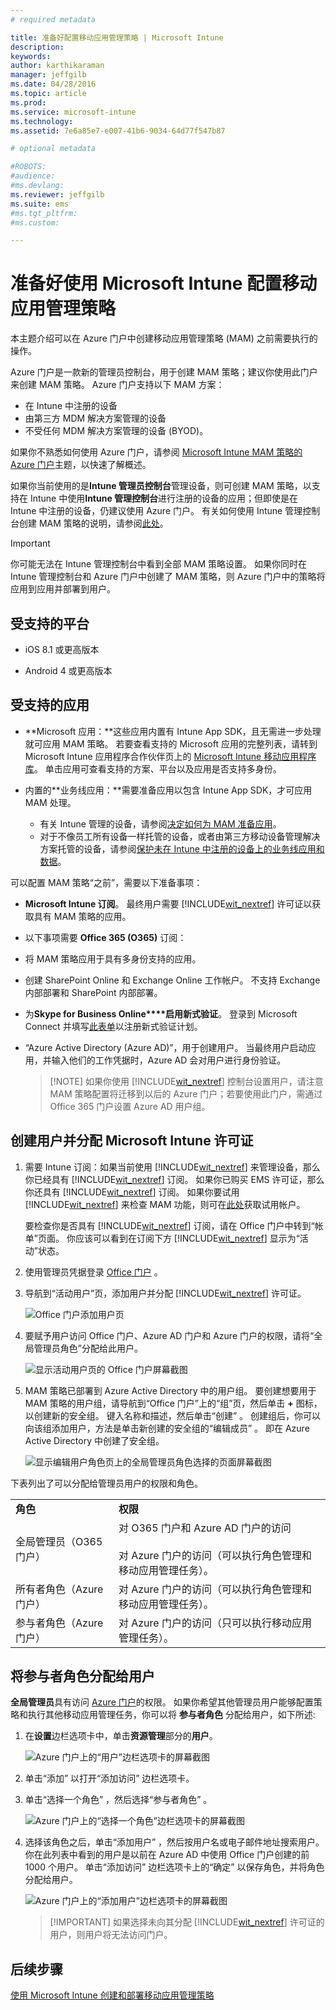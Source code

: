 ```yaml
---
# required metadata

title: 准备好配置移动应用管理策略 | Microsoft Intune
description:
keywords:
author: karthikaraman
manager: jeffgilb
ms.date: 04/28/2016
ms.topic: article
ms.prod:
ms.service: microsoft-intune
ms.technology:
ms.assetid: 7e6a85e7-e007-41b6-9034-64d77f547b87

# optional metadata

#ROBOTS:
#audience:
#ms.devlang:
ms.reviewer: jeffgilb
ms.suite: ems
#ms.tgt_pltfrm:
#ms.custom:

---
```


# 准备好使用 Microsoft Intune 配置移动应用管理策略
本主题介绍可以在 Azure 门户中创建移动应用管理策略 (MAM) 之前需要执行的操作。

Azure 门户是一款新的管理员控制台，用于创建 MAM 策略；建议你使用此门户来创建 MAM 策略。 Azure 门户支持以下 MAM 方案：
- 在 Intune 中注册的设备
- 由第三方 MDM 解决方案管理的设备
- 不受任何 MDM 解决方案管理的设备 (BYOD)。

如果你不熟悉如何使用 Azure 门户，请参阅 [Microsoft Intune MAM 策略的 Azure 门户](azure-portal-for-microsoft-intune-mam-policies.md)主题，以快速了解概述。

如果你当前使用的是**Intune 管理员控制台**管理设备，则可创建 MAM 策略，以支持在 Intune 中使用**Intune 管理控制台**进行注册的设备的应用；但即使是在 Intune 中注册的设备，仍建议使用 Azure 门户。 有关如何使用 Intune 管理控制台创建 MAM 策略的说明，请参阅[此处](configure-and-deploy-mobile-application-management-policies-in-the-microsoft-intune-console.md)。

>[!IMPORTANT]
> 你可能无法在 Intune 管理控制台中看到全部 MAM 策略设置。 如果你同时在 Intune 管理控制台和 Azure 门户中创建了 MAM 策略，则 Azure 门户中的策略将应用到应用并部署到用户。


##  受支持的平台
- iOS 8.1 或更高版本

- Android 4 或更高版本

##  受支持的应用
* **Microsoft 应用：**这些应用内置有 Intune App SDK，且无需进一步处理就可应用 MAM 策略。
若要查看支持的 Microsoft 应用的完整列表，请转到 Microsoft Intune 应用程序合作伙伴页上的 [Microsoft Intune 移动应用程序库](https://www.microsoft.com/en-us/server-cloud/products/microsoft-intune/partners.aspx)。 单击应用可查看支持的方案、平台以及应用是否支持多身份。
* 内置的**业务线应用：**需要准备应用以包含 Intune App SDK，才可应用 MAM 处理。

  * 有关 Intune 管理的设备，请参阅[决定如何为 MAM 准备应用](decide-how-to-prepare-apps-for-mobile-application-management-with-microsoft-intune.md)。
  * 对于不像员工所有设备一样托管的设备，或者由第三方移动设备管理解决方案托管的设备，请参阅[保护未在 Intune 中注册的设备上的业务线应用和数据](protect-line-of-business-apps-and-data-on-devices-not-enrolled-in-microsoft-intune.md)。

可以配置 MAM 策略“之前”，需要以下准备事项：

-   **Microsoft Intune 订阅**。    最终用户需要 [!INCLUDE[wit_nextref](../includes/wit_nextref_md.md)] 许可证以获取具有 MAM 策略的应用。

-   以下事项需要 **Office 365 (O365)** 订阅：
  - 将 MAM 策略应用于具有多身份支持的应用。
  - 创建 SharePoint Online 和 Exchange Online 工作帐户。 不支持 Exchange 内部部署和 SharePoint 内部部署。
-    为**Skype for Business Online****启用新式验证**。 登录到 Microsoft Connect 并填写[此表单](https://connect.microsoft.com/office/Survey/NominationSurvey.aspx?SurveyID=17299&ProgramID=8715)以注册新式验证计划。


- “Azure Active Directory (Azure AD)”，用于创建用户。 当最终用户启动应用，并输入他们的工作凭据时，Azure AD 会对用户进行身份验证。

    > [!NOTE] 如果你使用 [!INCLUDE[wit_nextref](../includes/wit_nextref_md.md)] 控制台设置用户，请注意 MAM 策略配置将迁移到以后的 Azure 门户；若要使用此门户，需通过 Office 365 门户设置 Azure AD 用户组。


## 创建用户并分配 Microsoft Intune 许可证

1. 需要 Intune 订阅：如果当前使用 [!INCLUDE[wit_nextref](../includes/wit_nextref_md.md)] 来管理设备，那么你已经具有 [!INCLUDE[wit_nextref](../includes/wit_nextref_md.md)] 订阅。  如果你已购买 EMS 许可证，那么你还具有 [!INCLUDE[wit_nextref](../includes/wit_nextref_md.md)] 订阅。 如果你要试用 [!INCLUDE[wit_nextref](../includes/wit_nextref_md.md)] 来检查 MAM 功能，则可在[此处](http://www.microsoft.com/en-us/server-cloud/products/microsoft-intune/)获取试用帐户。

    要检查你是否具有 [!INCLUDE[wit_nextref](../includes/wit_nextref_md.md)] 订阅，请在 Office 门户中转到“帐单”页面。  你应该可以看到在订阅下方 [!INCLUDE[wit_nextref](../includes/wit_nextref_md.md)] 显示为“活动”状态。

2.  使用管理员凭据登录   [Office 门户](http://portal.office.com) 。

3.  导航到“活动用户”页，添加用户并分配 [!INCLUDE[wit_nextref](../includes/wit_nextref_md.md)] 许可证。

    ![Office 门户添加用户页](../media/AppManagement/OfficePortal_AddUsers.png)

4.  要赋予用户访问 Office 门户、Azure AD 门户和 Azure 门户的权限，请将“全局管理员角色”分配给此用户。

    ![显示活动用户页的 Office 门户屏幕截图 ](../media/AppManagement/OfficePortal_AddRoletoUser.png)

5.  MAM 策略已部署到 Azure Active Directory 中的用户组。 要创建想要用于 MAM 策略的用户组，请导航到“Office 门户”上的“组”页，然后单击 **+** 图标，以创建新的安全组。  键入名称和描述，然后单击“创建” 。 创建组后，你可以向该组添加用户，方法是单击新创建的安全组的“编辑成员”  。 即在 Azure Active Directory 中创建了安全组。

    ![显示编辑用户角色页上的全局管理员角色选择的页面屏幕截图](../media/AppManagement/OfficePortal_CreateGroups.png)

下表列出了可以分配给管理员用户的权限和角色。

|||
|--|----|
|**角色**|**权限**|
|全局管理员（O365 门户）|对 O365 门户和 Azure AD 门户的访问<br /><br />对 Azure 门户的访问（可以执行角色管理和移动应用管理任务）。|
|所有者角色（Azure 门户）|对 Azure 门户的访问（可以执行角色管理和移动应用管理任务）。|
|参与者角色（Azure 门户）|对 Azure 门户的访问（只可以执行移动应用管理任务）。|

## 将参与者角色分配给用户

**全局管理员**具有访问 [Azure 门户](https://portal.azure.com)的权限。  如果你希望其他管理员用户能够配置策略和执行其他移动应用管理任务，你可以将 **参与者角色** 分配给用户，如下所述:


1.  在**设置**边栏选项卡中，单击**资源管理**部分的**用户**。

    ![Azure 门户上的“用户”边栏选项卡的屏幕截图](../media/AppManagement/AzurePortal_MAM_AddUsers.png)

2.  单击“添加”  以打开“添加访问”  边栏选项卡。

3.  单击“选择一个角色” ，然后选择“参与者角色” 。

    ![Azure 门户上的“选择一个角色”边栏选项卡的屏幕截图](../media/AppManagement/AzurePortal_MAM_AddRole.png)

4.  选择该角色之后，单击“添加用户” ，然后按用户名或电子邮件地址搜索用户。 你在此列表中看到的用户是以前在 Azure AD 中使用 Office 门户创建的前 1000 个用户。 单击“添加访问”  边栏选项卡上的“确定”  以保存角色，并将角色分配给用户。

    ![Azure 门户上的“添加用户”边栏选项卡的屏幕截图](../media/AppManagement/AzurePortal_MAM_AddusertoRole.png)

    > [!IMPORTANT] 如果选择未向其分配 [!INCLUDE[wit_nextref](../includes/wit_nextref_md.md)] 许可证的用户，则用户将无法访问门户。

## 后续步骤
[使用 Microsoft Intune 创建和部署移动应用管理策略](create-and-deploy-mobile-app-management-policies-with-microsoft-intune.md)


<!--HONumber=May16_HO3-->


